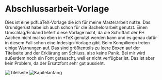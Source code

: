 Abschlussarbeit-Vorlage
=======================

Dies ist eine pdfLaTeX-Vorlage die ich für meine Masterarbeit nutze. Das Grundgerüst habe ich auch schon für die Bachelorarbeit genutzt.
Einen Umschlag/Einband liefert diese Vorlage nicht, da die Schriftart der FH Aachen nicht mal so eben in *TeX genutzt werden kann und es genau dafür in diesem Fall schon eine Indesign-Vorlage gibt.
Beim Kompilieren treten einige Warnungen auf. Das sind größtenteils zu leere Boxen auf der Titelseite und der Erklärung am Schluss, also keine Panik. Bei mir wird außerdem noch ein Font getauscht, weil er nicht verfügbar ist. Das ist aber kein Problem, da der Ersatzfont sehr gut aussieht. 

![Titelseite](https://raw.github.com/senfi/Abschlussarbeit-Vorlage/master/screen_titel.png "Titelseite")
![Kapitelanfang](https://raw.github.com/senfi/Abschlussarbeit-Vorlage/master/screen_chapter.png "Kapitelanfang")